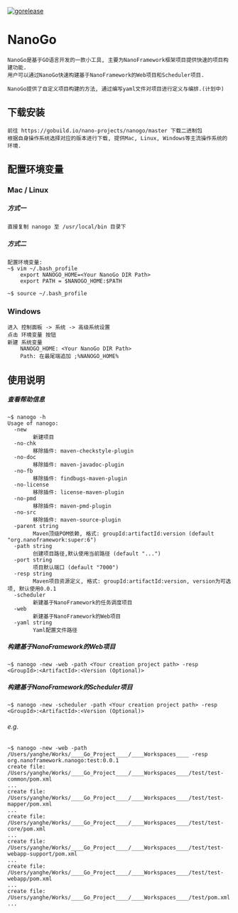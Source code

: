 [![gorelease](https://dn-gorelease.qbox.me/gorelease-download-blue.svg)](https://gobuild.io/nano-projects/nanogo/master)

NanoGo
======

    NanoGo是基于GO语言开发的一款小工具, 主要为NanoFramework框架项目提供快速的项目构建功能.
    用户可以通过NanoGo快速构建基于NanoFramework的Web项目和Scheduler项目.
    
    NanoGo提供了自定义项目构建的方法, 通过编写yaml文件对项目进行定义与编排.(计划中)

下载安装
----

    前往 https://gobuild.io/nano-projects/nanogo/master 下载二进制包
    根据自身操作系统选择对应的版本进行下载, 提供Mac, Linux, Windows等主流操作系统的环境.
    
配置环境变量
------

### Mac / Linux
##### 方式一

    直接复制 nanogo 至 /usr/local/bin 目录下
    
##### 方式二

    配置环境变量:
    ~$ vim ~/.bash_profile
        export NANOGO_HOME=<Your NanoGo DIR Path>
        export PATH = $NANOGO_HOME:$PATH
        
    ~$ source ~/.bash_profile
        
### Windows

    进入 控制面板 -> 系统 -> 高级系统设置
    点击 环境变量 按钮
    新建 系统变量
        NANOGO_HOME: <Your NanoGo DIR Path>
        Path: 在最尾端追加 ;%NANOGO_HOME%
        
使用说明
----

##### 查看帮助信息
    
    ~$ nanogo -h
    Usage of nanogo:
      -new
        	新建项目
      -no-chk
        	移除插件: maven-checkstyle-plugin
      -no-doc
        	移除插件: maven-javadoc-plugin
      -no-fb
        	移除插件: findbugs-maven-plugin
      -no-license
        	移除插件: license-maven-plugin
      -no-pmd
        	移除插件: maven-pmd-plugin
      -no-src
        	移除插件: maven-source-plugin
      -parent string
        	Maven顶级POM依赖, 格式: groupId:artifactId:version (default "org.nanoframework:super:6")
      -path string
        	创建项目路径,默认使用当前路径 (default "...")
      -port string
        	项目默认端口 (default "7000")
      -resp string
        	Maven项目资源定义, 格式: groupId:artifactId:version, version为可选项, 默认使用0.0.1
      -scheduler
        	新建基于NanoFramework的任务调度项目
      -web
        	新建基于NanoFramework的Web项目
      -yaml string
        	Yaml配置文件路径
        	
##### 构建基于NanoFramework的Web项目
    
    ~$ nanogo -new -web -path <Your creation project path> -resp <GroupId>:<ArtifactId>:<Version (Optional)>

##### 构建基于NanoFramework的Scheduler项目

    ~$ nanogo -new -scheduler -path <Your creation project path> -resp <GroupId>:<ArtifactId>:<Version (Optional)>

###### e.g. 
    
    ~$ nanogo -new -web -path /Users/yanghe/Works/____Go_Project____/____Workspaces____ -resp org.nanoframework.nanogo:test:0.0.1
    create file:  /Users/yanghe/Works/____Go_Project____/____Workspaces____/test/test-common/pom.xml
    ...
    create file:  /Users/yanghe/Works/____Go_Project____/____Workspaces____/test/test-mapper/pom.xml
    ...
    create file:  /Users/yanghe/Works/____Go_Project____/____Workspaces____/test/test-core/pom.xml
    ...
    create file:  /Users/yanghe/Works/____Go_Project____/____Workspaces____/test/test-webapp-support/pom.xml
    ...
    create file:  /Users/yanghe/Works/____Go_Project____/____Workspaces____/test/test-webapp/pom.xml
    ...
    create file:  /Users/yanghe/Works/____Go_Project____/____Workspaces____/test/pom.xml
    ...
    
